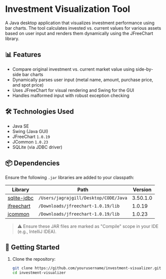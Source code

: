 # Investment Visualization Tool

A Java desktop application that visualizes investment performance using bar charts. The tool calculates invested vs. current values for various assets based on user input and renders them dynamically using the JFreeChart library.

## 📊 Features

- Compare original investment vs. current market value using side-by-side bar charts
- Dynamically parses user input (metal name, amount, purchase price, and spot price)
- Uses JFreeChart for visual rendering and Swing for the GUI
- Handles malformed input with robust exception checking

## 🛠 Technologies Used

- Java SE
- Swing (Java GUI)
- JFreeChart `1.0.19`
- JCommon `1.0.23`
- SQLite (via JDBC driver)

## 📦 Dependencies

Ensure the following `.jar` libraries are added to your classpath:

| Library | Path | Version |
|--------|------|---------|
| [sqlite-jdbc](https://github.com/xerial/sqlite-jdbc) | `/Users/jagrajgill/Desktop/CODE/Java` | 3.50.1.0 |
| [jfreechart](https://sourceforge.net/projects/jfreechart/) | `/Downloads/jfreechart-1.0.19/lib` | 1.0.19 |
| [jcommon](https://sourceforge.net/projects/jfreechart/) | `/Downloads/jfreechart-1.0.19/lib` | 1.0.23 |

> ⚠️ Ensure these JAR files are marked as "Compile" scope in your IDE (e.g., IntelliJ IDEA).

## 🚀 Getting Started

1. Clone the repository:
   ```bash
   git clone https://github.com/yourusername/investment-visualizer.git
   cd investment-visualizer
